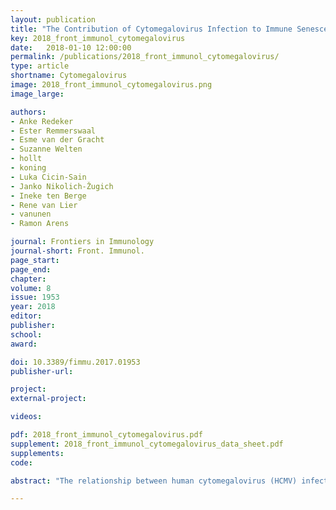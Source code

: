 ```yaml
---
layout: publication
title: "The Contribution of Cytomegalovirus Infection to Immune Senescence is set by the Infectious Dose"
key: 2018_front_immunol_cytomegalovirus
date:   2018-01-10 12:00:00
permalink: /publications/2018_front_immunol_cytomegalovirus/
type: article
shortname: Cytomegalovirus
image: 2018_front_immunol_cytomegalovirus.png
image_large:

authors:
- Anke Redeker
- Ester Remmerswaal
- Esme van der Gracht
- Suzanne Welten
- hollt
- koning
- Luka Cicin-Sain
- Janko Nikolich-Žugich
- Ineke ten Berge
- Rene van Lier
- vanunen
- Ramon Arens

journal: Frontiers in Immunology
journal-short: Front. Immunol.
page_start:
page_end:
chapter:
volume: 8
issue: 1953
year: 2018
editor:
publisher:
school:
award:

doi: 10.3389/fimmu.2017.01953
publisher-url:

project:
external-project:

videos:

pdf: 2018_front_immunol_cytomegalovirus.pdf
supplement: 2018_front_immunol_cytomegalovirus_data_sheet.pdf
supplements:
code:

abstract: "The relationship between human cytomegalovirus (HCMV) infections and accelerated immune senescence is controversial. Whereas some studies reported a CMV-associated impaired capacity to control heterologous infections at old age other studies could not confirm this. We hypothesized that these discrepancies might relate to the variability in the infectious dose of CMV occurring in real life. Here, we investigated the influence of persistent CMV infection on immune perturbations and specifically addressed the role of the infectious dose on the contribution of CMV to accelerated immune senescence. We show in experimental mouse models that the degree of mouse CMV (MCMV)-specific memory CD8+ T cell accumulation and the phenotypic T cell profile are directly influenced by the infectious dose, and data on HCMV-specific T cells indicate a similar connection. Detailed cluster analysis of the memory CD8+ T cell development showed that high dose infection causes a differentiation pathway that progresses faster throughout the life-span of the host, suggesting a virus-host balance that is influenced by aging and infectious dose. Importantly, short-term MCMV infection in adult mice is not disadvantageous for heterologous superinfection with lymphocytic choriomeningitis virus (LCMV). However, following long-term CMV infection the strength of the CD8+ T cell immunity to LCMV superinfection was affected by the initial CMV infectious dose, wherein a high infectious dose was found to be a prerequisite for impaired heterologous immunity. Altogether our results underscore the importance of stratification based on the size and differentiation of the CMV-specific memory T cell pools for the impact on immune senescence, and indicate that reduction of the latent/lytic viral load can be beneficial to diminish CMV-associated immune senescence."

---
```

